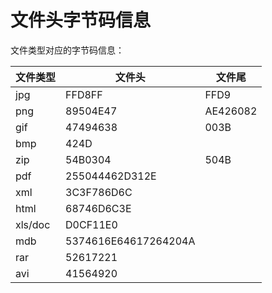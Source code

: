 # 文件头字节码信息

文件类型对应的字节码信息：

| 文件类型 | 文件头               | 文件尾   |
| -------- | -------------------- | -------- |
| jpg      | FFD8FF               | FFD9     |
| png      | 89504E47             | AE426082 |
| gif      | 47494638             | 003B     |
| bmp      | 424D                 |          |
| zip      | 54B0304              | 504B     |
| pdf      | 255044462D312E       |          |
| xml      | 3C3F786D6C           |          |
| html     | 68746D6C3E           |          |
| xls/doc  | D0CF11E0             |          |
| mdb      | 5374616E64617264204A |          |
| rar      | 52617221             |          |
| avi      | 41564920             |          |

